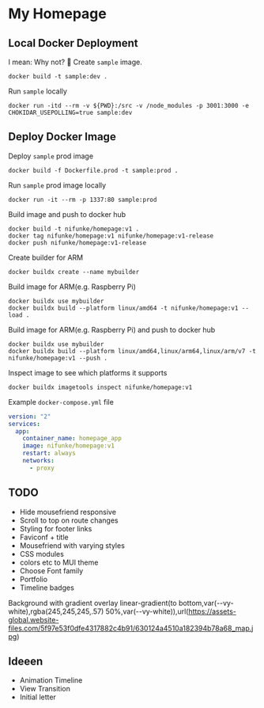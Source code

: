 # My Homepage

## Local Docker Deployment

I mean: Why not? 💁
Create `sample` image.

```
docker build -t sample:dev .
```

Run `sample` locally

```
docker run -itd --rm -v ${PWD}:/src -v /node_modules -p 3001:3000 -e CHOKIDAR_USEPOLLING=true sample:dev
```

## Deploy Docker Image

Deploy `sample` prod image

```
docker build -f Dockerfile.prod -t sample:prod .
```

Run `sample` prod image locally

```
docker run -it --rm -p 1337:80 sample:prod
```

Build image and push to docker hub

```
docker build -t nifunke/homepage:v1 .
docker tag nifunke/homepage:v1 nifunke/homepage:v1-release
docker push nifunke/homepage:v1-release
```

Create builder for ARM

```
docker buildx create --name mybuilder
```

Build image for ARM(e.g. Raspberry Pi)

```
docker buildx use mybuilder
docker buildx build --platform linux/amd64 -t nifunke/homepage:v1 --load .
```

Build image for ARM(e.g. Raspberry Pi) and push to docker hub

```
docker buildx use mybuilder
docker buildx build --platform linux/amd64,linux/arm64,linux/arm/v7 -t nifunke/homepage:v1 --push .
```

Inspect image to see which platforms it supports

```
docker buildx imagetools inspect nifunke/homepage:v1
```

Example `docker-compose.yml` file

```yml
version: "2"
services:
  app:
    container_name: homepage_app
    image: nifunke/homepage:v1
    restart: always
    networks:
      - proxy
```

## TODO

- Hide mousefriend responsive
- Scroll to top on route changes
- Styling for footer links
- Faviconf + title
- Mousefriend with varying styles
- CSS modules
- colors etc to MUI theme
- Choose Font family
- Portfolio
- Timeline badges

Background with gradient overlay
linear-gradient(to bottom,var(--vy-white),rgba(245,245,245,.57) 50%,var(--vy-white)),url(https://assets-global.website-files.com/5f97e53f0dfe4317882c4b91/630124a4510a182394b78a68_map.jpg)

## Ideeen

- Animation Timeline
- View Transition
- Initial letter

